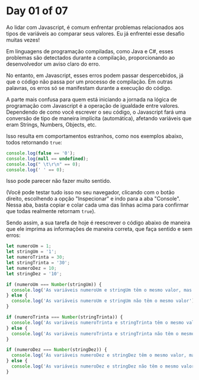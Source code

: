 # Day 01 of 07

Ao lidar com Javascript, é comum enfrentar problemas relacionados aos tipos de variáveis ao comparar seus valores. Eu já enfrentei esse desafio muitas vezes!

Em linguagens de programação compiladas, como Java e C#, esses problemas são detectados durante a compilação, proporcionando ao desenvolvedor um aviso claro do erro.

No entanto, em Javascript, esses erros podem passar despercebidos, já que o código não passa por um processo de compilação. Em outras palavras, os erros só se manifestam durante a execução do código.

A parte mais confusa para quem está iniciando a jornada na lógica de programação com Javascript é a operação de igualdade entre valores. Dependendo de como você escrever o seu código, o Javascript fará uma conversão de tipo de maneira implícita (automática), afetando variáveis que eram Strings, Numbers, Objects, etc.

Isso resulta em comportamentos estranhos, como nos exemplos abaixo, todos retornando `true`:

```javascript
console.log(false == '0');
console.log(null == undefined);
console.log(" \t\r\n" == 0);
console.log(' ' == 0);
```

Isso pode parecer não fazer muito sentido.

(Você pode testar tudo isso no seu navegador, clicando com o botão direito, escolhendo a opção "Inspecionar" e indo para a aba "Console". Nessa aba, basta copiar e colar cada uma das linhas acima para confirmar que todas realmente retornam `true`).

Sendo assim, a sua tarefa de hoje é reescrever o código abaixo de maneira que ele imprima as informações de maneira correta, que faça sentido e sem erros:

```javascript
let numeroUm = 1;
let stringUm = '1';
let numeroTrinta = 30;
let stringTrinta = '30';
let numeroDez = 10;
let stringDez = '10';

if (numeroUm === Number(stringUm)) {
  console.log('As variáveis numeroUm e stringUm têm o mesmo valor, mas tipos diferentes');
} else {
  console.log('As variáveis numeroUm e stringUm não têm o mesmo valor');
}

if (numeroTrinta === Number(stringTrinta)) {
  console.log('As variáveis numeroTrinta e stringTrinta têm o mesmo valor e mesmo tipo');
} else {
  console.log('As variáveis numeroTrinta e stringTrinta não têm o mesmo tipo');
}

if (numeroDez === Number(stringDez)) {
  console.log('As variáveis numeroDez e stringDez têm o mesmo valor, mas tipos diferentes');
} else {
  console.log('As variáveis numeroDez e stringDez não têm o mesmo valor');
}
```
